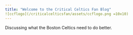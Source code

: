 ```yaml
---
title: "Welcome to the Critical Celtics Fan Blog"
![ccflogo](/criticalcelticsfan/assets/ccflogo.png =10x10)
---
```


Discussing what the Boston Celtics need to do better.
